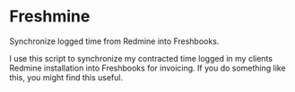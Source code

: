 # Freshmine

Synchronize logged time from Redmine into Freshbooks.

I use this script to synchronize my contracted time logged in my clients 
Redmine installation into Freshbooks for invoicing. If you do something like 
this, you might find this useful.